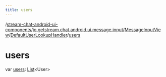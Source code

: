 ```yaml
---
title: users
---
```

/[stream-chat-android-ui-components](../../../index.md)/[io.getstream.chat.android.ui.message.input](../../index.md)/[MessageInputView](../index.md)/[DefaultUserLookupHandler](index.md)/[users](users.md)  
  
  
  
# users  
var [users](users.md): [List](https://kotlinlang.org/api/latest/jvm/stdlib/kotlin.collections/-list/index.html)&lt;User&gt;
